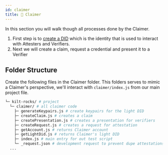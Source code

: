 ```yaml
---
id: claimer
title: 👤 Claimer
---
```


In this section you will walk though all processes done by the <span class="label-role claimer">Claimer</span>.

1. First step is to [create a DID](./did) which is the identity that is used to interact with <span class="label-role attester">Attesters</span> and <span class="label-role verifier">Verifiers</span>.
2. Next we will create a claim, request a credential and present it to a <span class="label-role verifier">Verifier</span>

## Folder Structure

Create the following files in the <span class="label-role claimer">Claimer</span> folder.
This folders serves to mimic a <span class="label-role claimer">Claimer</span>'s perspective,
we'll interact with `claimer/index.js` from our main project file.

```bash
└─ kilt-rocks/ # project
  └─ claimer/ # all claimer code
    ├─ generateKeypairs.js # create keypairs for the light DID
    ├─ createClaim.js # creates a claim
    ├─ createPresentation.js # creates a presentation for verifiers
    ├─ createRequest.js # creates a request for attestation
    ├─ getAccount.js # returns Claimer account
    ├─ getLightDid.js # returns Claimer's light DID
    ├─ index.js # main entry for out test script
    └─ _request.json # development request to prevent dupe attestations
  ...
```
